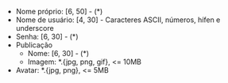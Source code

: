 * Nome próprio: [6, 50] - (*)
* Nome de usuário: [4, 30] - Caracteres ASCII, números, hífen e underscore
* Senha: [6, 30] - (*)
* Publicação
  * Nome: [6, 30] - (*)
  * Imagem: *.{jpg, png, gif}, <= 10MB
* Avatar: *.{jpg, png}, <= 5MB
